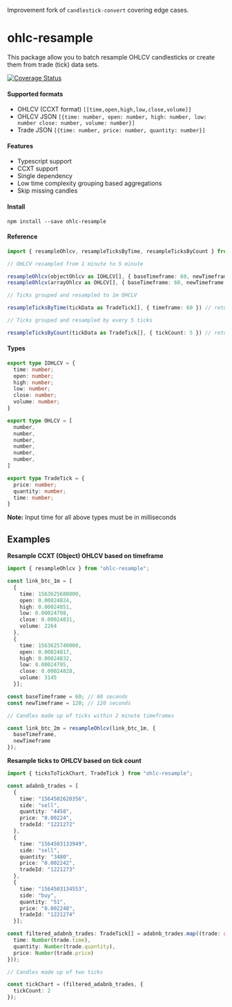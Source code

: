 Improvement fork of `candlestick-convert` covering edge cases.

# ohlc-resample

This package allow you to batch resample OHLCV candlesticks or create them from trade (tick) data sets.

[![Coverage Status](https://coveralls.io/repos/github/m-adilshaikh/ohlc-resample/badge.svg?branch=master)](https://coveralls.io/github/m-adilshaikh/ohlc-resample?branch=master)

#### Supported formats

- OHLCV (CCXT format) `[[time,open,high,low,close,volume]]`
- OHLCV JSON `[{time: number, open: number, high: number, low: number close: number, volume: number}]`
- Trade JSON `[{time: number, price: number, quantity: number}]`

#### Features

- Typescript support
- CCXT support
- Single dependency
- Low time complexity grouping based aggregations
- Skip missing candles

#### Install

```
npm install --save ohlc-resample
```

#### Reference

```typescript
import { resampleOhlcv, resampleTicksByTime, resampleTicksByCount } from "ohlc-resample";

// OHLCV resampled from 1 minute to 5 minute

resampleOhlcv(objectOhlcv as IOHLCV[], { baseTimeframe: 60, newTimeframe: 5*60 }) // return IOHLCV[]
resampleOhlcv(arrayOhlcv as OHLCV[], { baseTimeframe: 60, newTimeframe: 5*60 }) // return OHLCV[]

// Ticks grouped and resampled to 1m OHCLV

resampleTicksByTime(tickData as TradeTick[], { timeframe: 60 }) // return IOHLCV[]

// Ticks grouped and resampled by every 5 ticks

resampleTicksByCount(tickData as TradeTick[], { tickCount: 5 }) // return IOHLCV[]

```

#### Types
```typescript
export type IOHLCV = {
  time: number;
  open: number;
  high: number;
  low: number;
  close: number;
  volume: number;
}

export type OHLCV = [
  number,
  number,
  number,
  number,
  number,
  number,
]

export type TradeTick = {
  price: number;
  quantity: number;
  time: number;
}
```

**Note:** Input time for all above types must be in milliseconds

## Examples

**Resample CCXT (Object) OHLCV based on timeframe**

```typescript
import { resampleOhlcv } from "ohlc-resample";

const link_btc_1m = [
  {
    time: 1563625680000,
    open: 0.00024824,
    high: 0.00024851,
    low: 0.00024798,
    close: 0.00024831,
    volume: 2264
  },
  {
    time: 1563625740000,
    open: 0.00024817,
    high: 0.00024832,
    low: 0.00024795,
    close: 0.00024828,
    volume: 3145
  }];

const baseTimeframe = 60; // 60 seconds
const newTimeframe = 120; // 120 seconds

// Candles made up of ticks within 2 minute timeframes

const link_btc_2m = resampleOhlcv(link_btc_1m, {
  baseTimeframe,
  newTimeframe
});
```

**Resample ticks to OHLCV based on tick count**

```typescript
import { ticksToTickChart, TradeTick } from "ohlc-resample";

const adabnb_trades = [
  {
    time: "1564502620356",
    side: "sell",
    quantity: "4458",
    price: "0.00224",
    tradeId: "1221272"
  },
  {
    time: "1564503133949",
    side: "sell",
    quantity: "3480",
    price: "0.002242",
    tradeId: "1221273"
  },
  {
    time: "1564503134553",
    side: "buy",
    quantity: "51",
    price: "0.002248",
    tradeId: "1221274"
  }];

const filtered_adabnb_trades: TradeTick[] = adabnb_trades.map((trade: any) => ({
  time: Number(trade.time),
  quantity: Number(trade.quantity),
  price: Number(trade.price)
}));

// Candles made up of two ticks

const tickChart = (filtered_adabnb_trades, {
  tickCount: 2
});
```